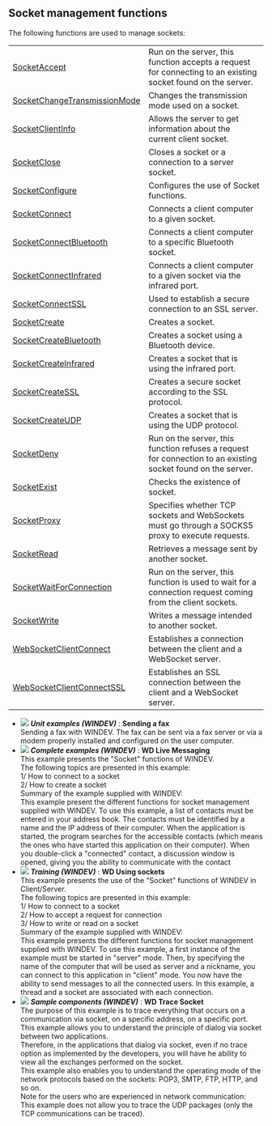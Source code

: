 


## Socket management functions
			



<a name="NOTE1"></a>
<a name="NOTE1_1"></a>








The following functions are used to manage sockets:



|   |   |
| --- | --- |
| [SocketAccept](../WDLang3/3070004.md) | Run on the server, this function accepts a request for connecting to an existing socket found on the server. |
| [SocketChangeTransmissionMode](../WDLang3/3070005.md) | Changes the transmission mode used on a socket. |
| [SocketClientInfo](../WDLang3/3070009.md) | Allows the server to get information about the current client socket. |
| [SocketClose](../WDLang3/3070015.md) | Closes a socket or a connection to a server socket. |
| [SocketConfigure](../WDLang3/1410088949.md) | Configures the use of Socket functions. |
| [SocketConnect](../WDLang3/3070016.md) | Connects a client computer to a given socket. |
| [SocketConnectBluetooth](../WDLang3/1000017145.md) | Connects a client computer to a specific Bluetooth socket. |
| [SocketConnectInfrared](../WDLang3/3070018.md) | Connects a client computer to a given socket via the infrared port. |
| [SocketConnectSSL](../WDLang3/1000017042.md) | Used to establish a secure connection to an SSL server. |
| [SocketCreate](../WDLang3/3070011.md) | Creates a socket. |
| [SocketCreateBluetooth](../WDLang3/1000017167.md) | Creates a socket using a Bluetooth device. |
| [SocketCreateInfrared](../WDLang3/3070012.md) | Creates a socket that is using the infrared port. |
| [SocketCreateSSL](../WDLang3/1000017041.md) | Creates a secure socket according to the SSL protocol. |
| [SocketCreateUDP](../WDLang3/3070019.md) | Creates a socket that is using the UDP protocol. |
| [SocketDeny](../WDLang3/3070010.md) | Run on the server, this function refuses a request for connection to an existing socket found on the server. |
| [SocketExist](../WDLang3/3070013.md) | Checks the existence of socket. |
| [SocketProxy](../WDLang3/1410088761.md) | Specifies whether TCP sockets and WebSockets must go through a SOCKS5 proxy to execute requests. |
| [SocketRead](../WDLang3/3070014.md) | Retrieves a message sent by another socket. |
| [SocketWaitForConnection](../WDLang3/3070006.md) | Run on the server, this function is used to wait for a connection request coming from the client sockets. |
| [SocketWrite](../WDLang3/3070002.md) | Writes a message intended to another socket. |
| [WebSocketClientConnect](../WDLang3/1410087751.md) | Establishes a connection between the client and a WebSocket server. |
| [WebSocketClientConnectSSL](../WDLang3/1410087752.md) | Establishes an SSL connection between the client and a WebSocket server. |






- ![](https://doc.pcsoft.fr/en-US/images/image.awp?langid=3&name=Sendingafax.gif) ***Unit examples (WINDEV)*** : **Sending a fax** <br>Sending a fax with WINDEV. The fax can be sent via a fax server or via a modem properly installed and configured on the user computer.
- ![](https://doc.pcsoft.fr/en-US/images/image.awp?langid=3&name=WDLiveMessaging.gif) ***Complete examples (WINDEV)*** : **WD Live Messaging** <br>This example presents the "Socket" functions of WINDEV.<br>The following topics are presented in this example:<br>1/ How to connect to a socket<br>2/ How to create a socket<br>Summary of the example supplied with WINDEV:	<br>This example present the different functions for socket management supplied with WINDEV. To use this example, a list of contacts must be entered in your address book. The contacts must be identified by a name and the IP address of their computer. When the application is started, the program searches for the accessible contacts (which means the ones who have started this application on their computer). When you double-click a "connected" contact, a discussion window is opened, giving you the ability to communicate with the contact
- ![](https://doc.pcsoft.fr/en-US/images/image.awp?langid=3&name=WDUsingsockets.gif) ***Training (WINDEV)*** : **WD Using sockets** <br>This example presents the use of the "Socket" functions of WINDEV in Client/Server.<br>The following topics are presented in this example:<br>1/ How to connect to a socket<br>2/ How to accept a request for connection<br>3/ How to write or read on a socket<br>Summary of the example supplied with WINDEV:	<br>This example presents the different functions for socket management supplied with WINDEV. To use this example, a first instance of the example must be started in "server" mode. Then, by specifying the name of the computer that will be used as server and a nickname, you can connect to this application in "client" mode. You now have the ability to send messages to all the connected users. In this example, a thread and a socket are associated with each connection.
- ![](https://doc.pcsoft.fr/en-US/images/image.awp?langid=3&name=WDTraceSocket.gif) ***Sample components (WINDEV)*** : **WD Trace Socket** <br>The purpose of this example is to trace everything that occurs on a communication via socket, on a specific address, on a specific port. This example allows you to understand the principle of dialog via socket between two applications.<br>Therefore, in the applications that dialog via socket, even if no trace option as implemented by the developers, you will have he ability to view all the exchanges performed on the socket.<br>This example also enables you to understand the operating mode of the network protocols based on the sockets: POP3, SMTP, FTP, HTTP, and so on.<br>Note for the users who are experienced in network communication: <br>This example does not allow you to trace the UDP packages (only the TCP communications can be traced).


